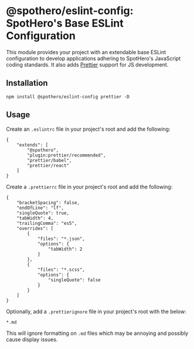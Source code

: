 # @spothero/eslint-config: SpotHero's Base ESLint Configuration
This module provides your project with an extendable base ESLint configuration to develop applications adhering to SpotHero's JavaScript coding standards. It also adds [Prettier](https://prettier.io/) support for JS development.

## Installation
`npm install @spothero/eslint-config prettier -D`

## Usage
Create an `.eslintrc` file in your project's root and add the following:
```
{
    "extends": [
        "@spothero",
        "plugin:prettier/recommended",
        "prettier/babel",
        "prettier/react"
    ]
}
```

Create a `.prettierrc` file in your project's root and add the following:
```
{
    "bracketSpacing": false,
    "endOfLine": "lf",
    "singleQuote": true,
    "tabWidth": 4,
    "trailingComma": "es5",
    "overrides": [
        {
            "files": "*.json",
            "options": {
                "tabWidth": 2
            }
        },
        {
            "files": "*.scss",
            "options": {
                "singleQuote": false
            }
        }
    ]
}
```

Optionally, add a `.prettierignore` file in your project's root with the below:
```
*.md
```

This will ignore formatting on `.md` files which may be annoying and possibly cause display issues.
